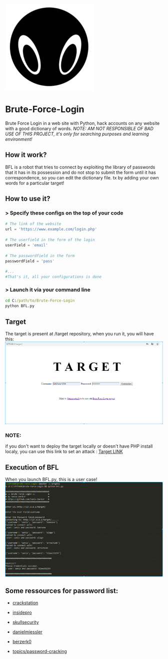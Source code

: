 <img src="img/logo.png"><br>
# Brute-Force-Login
Brute Force Login in a web site with Python, hack accounts on any website with a good dictionary of words.
*NOTE: AM NOT RESPONSIBLE OF BAD USE OF THIS PROJECT, it's only for searching purposes and learning environment!*

## How it work?
BFL is a robot that tries to connect by exploiting the library of passwords that it has in its possession and do not stop to submit the form until it has correspondence, so you can edit the dictionary file. tx by adding your own words for a particular target!

## How to use it?

### > Specify these configs on the top of your code
```python
# The link of the website
url = 'https://www.example.com/login.php'

# The userfield in the form of the login
userField = 'email'

# The passwordfield in the form
passwordField = 'pass'

#...
#That's it, all your configurations is done
```
### > Launch it via your command line
```cmd
cd C:/path/to/Brute-Force-Login
python BFL.py
```
## Target
The target is present at /target repository, when you run it, you will have this:
<img src="img/target.png" >

### NOTE:
if you don't want to deploy the target locally or doesn't have PHP install localy, you can use this link to set an attack : [Target LINK](http://grabme.herokuapp.com/target/)

## Execution of BFL
When you launch BFL.py, this is a user case!
<img src="img/capture.png" >

## Some ressources for password list:
- [crackstation](https://crackstation.net/crackstation-wordlist-password-cracking-dictionary.htm)

- [insidepro](http://www.insidepro.team/)

- [skullsecurity](https://wiki.skullsecurity.org/Passwords)

- [danielmiessler](https://github.com/danielmiessler/SecLists/tree/master/Passwords)

- [berzerk0](https://github.com/berzerk0/Probable-Wordlists)

- [topics/password-cracking](https://github.com/topics/password-cracking)
